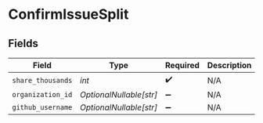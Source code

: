 # ConfirmIssueSplit


## Fields

| Field                   | Type                    | Required                | Description             |
| ----------------------- | ----------------------- | ----------------------- | ----------------------- |
| `share_thousands`       | *int*                   | :heavy_check_mark:      | N/A                     |
| `organization_id`       | *OptionalNullable[str]* | :heavy_minus_sign:      | N/A                     |
| `github_username`       | *OptionalNullable[str]* | :heavy_minus_sign:      | N/A                     |